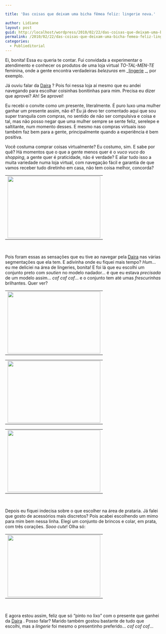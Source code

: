 ```yaml
---

title: 'Das coisas que deixam uma bicha fêmea feliz: lingerie nova.'

author: Lidiane
layout: post
guid: http://localhost/wordpress/2010/02/22/das-coisas-que-deixam-uma-bicha-femea-feliz-lingerie-nova/
permalink: /2010/02/22/das-coisas-que-deixam-uma-bicha-femea-feliz-lingerie-nova/
categories:
  - Publieditorial
---
```

Ei, bonita! Essa eu queria te contar. Fui convidada a experimentar o atendimento e conhecer os produtos de uma loja virtual _TO-TAL-MEN-TE_ feminina, onde a gente encontra verdadeiras _belezuras_ em _[lingerie](http://www.daira.com.br/) _, por exemplo.

Já ouviu falar da [Daira](http://www.daira.com.br/) ? Pois foi nessa loja aí mesmo que eu andei navegando para escolhar coisinhas bonitinhas para mim. Precisa eu dizer que aprovei? Ah! Se aprovei!

<!--more-->

Eu recebi o convite como um presente, literalmente. É puro luxo uma mulher ganhar um presente assim, não é? Eu já devo ter comentado aqui que sou super tranquila com compras, no sentido de não ser compulsiva e coisa e tal, mas não posso negar que uma mulher sempre se sente feliz, serelepe e saltitante, num momento desses. E mesmo nas compras virtuais isso também faz bem para a gente, principalmente quando a experiência é bem positiva.

Você costuma comprar coisas virtualmente? Eu costumo, sim. E sabe por quê? Há momentos que o que a gente menos quer é o _vuco vuco_ do _shopping_, a gente quer é praticidade, não é verdade? E aliar tudo isso a muita variedade numa loja virtual, com navegação fácil e garantia de que vamos receber tudo diretinho em casa, não tem coisa melhor, concorda?

<table align="center">
  <tr>
    <td>
      <a href="http://www.trololodemulher.com.br/blog/wp-content/uploads/2010/02/Daira.jpg"><img class="aligncenter size-medium wp-image-4289" title="Daira" src="http://www.trololodemulher.com.br/blog/wp-content/uploads/2010/02/Daira-300x200.jpg" alt="" width="300" height="200" /></a>
    </td>
  </tr>
</table>

 

Pois foram essas as sensações que eu tive ao navegar pela [Daira](http://www.daira.com.br/)  nas várias segmentações que ela tem. E adivinha onde eu fiquei mais tempo? _Hum_… eu me deliciei na área de lingeries, bonita! E foi lá que eu escolhi um conjunto preto com _soutien_ no modelo nadador… é que eu estava _precisada_ de um modelo assim… _cof cof cof_… e o conjunto tem até umas _frescurinhas_ brilhantes. Quer ver?

<table align="center">
  <tr>
    <td>
      <a href="http://www.trololodemulher.com.br/blog/wp-content/uploads/2010/02/soutien.jpg"><img class="aligncenter size-medium wp-image-4291" title="soutien" src="http://www.trololodemulher.com.br/blog/wp-content/uploads/2010/02/soutien-300x200.jpg" alt="" width="300" height="200" /></a>
    </td>
  </tr>
</table>

<table align="center">
  <tr>
    <td>
      <a href="http://www.trololodemulher.com.br/blog/wp-content/uploads/2010/02/soutien-nadador.jpg"><img class="aligncenter size-medium wp-image-4292" title="soutien nadador" src="http://www.trololodemulher.com.br/blog/wp-content/uploads/2010/02/soutien-nadador-300x200.jpg" alt="" width="300" height="200" /></a>
    </td>
  </tr>
</table>

<table align="center">
  <tr>
    <td>
      <img class="aligncenter size-medium wp-image-4290" title="calcinha" src="http://www.trololodemulher.com.br/blog/wp-content/uploads/2010/02/calcinha-300x200.jpg" alt="" width="300" height="200" /><a href="http://www.trololodemulher.com.br/blog/wp-content/uploads/2010/02/soutien-nadador.jpg"></a>
    </td>
  </tr>
</table>

 

Depois eu fiquei indecisa sobre o que escolher na área de prataria. Já falei que gosto de acessórios mais discretos? Pois acabei escolhendo um mimo para mim bem nessa linha. Elegi um conjunto de brincos e colar, em prata, com três corações. _Sooo cute_! Olha só:

<table align="center">
  <tr>
    <td>
      <a href="http://www.trololodemulher.com.br/blog/wp-content/uploads/2010/02/conjunto-coracao-prata.jpg"><img class="aligncenter size-medium wp-image-4293" title="conjunto coração prata" src="http://www.trololodemulher.com.br/blog/wp-content/uploads/2010/02/conjunto-coracao-prata-300x200.jpg" alt="" width="300" height="200" /></a>
    </td>
  </tr>
</table>

 

E agora estou assim, feliz que só “pinto no lixo” com o presente que ganhei da [Daira](http://www.daira.com.br/) . Posso falar? Marido também gostou bastante de tudo que escolhi, mas a _lingerie_ foi mesmo o presentinho preferido… _cof cof cof_…